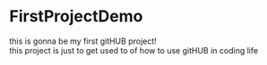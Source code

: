 # FirstProjectDemo
this is gonna  be my first gitHUB project!
<br>
this project is just to get used to of how to use gitHUB in coding life
